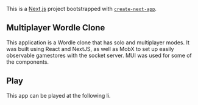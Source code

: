 This is a [Next.js](https://nextjs.org/) project bootstrapped with [`create-next-app`](https://github.com/vercel/next.js/tree/canary/packages/create-next-app).

## Multiplayer Wordle Clone

This application is a Wordle clone that has solo and multiplayer modes. It was built using React and NextJS, as well as MobX to set up easily observable gamestores with the socket server. MUI was used for some of the components.

## Play

This app can be played at the following li.